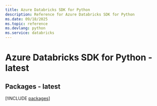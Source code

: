 ```yaml
---
title: Azure Databricks SDK for Python
description: Reference for Azure Databricks SDK for Python
ms.date: 09/18/2025
ms.topic: reference
ms.devlang: python
ms.service: databricks
---
```

# Azure Databricks SDK for Python - latest
## Packages - latest
[!INCLUDE [packages](databricks-index.md)]